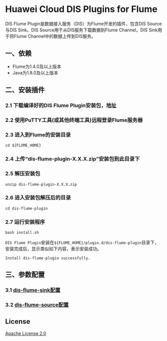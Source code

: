 # Huawei Cloud DIS Plugins for Flume

DIS Flume Plugin是数据接入服务（DIS）为Flume开发的插件，包含DIS Source与DIS Sink。DIS Source用于从DIS服务下载数据到Flume Channel，DIS Sink用于将Flume Channel中的数据上传到DIS服务。

## 一、依赖
- Flume为1.4.0及以上版本
- Java为1.8.0及以上版本

## 二、安装插件
### 2.1 下载编译好的DIS Flume Plugin安装包，[地址](https://dis-publish.obs-website.cn-north-1.myhwclouds.com/dis-flume-plugin-1.1.0.zip)
### 2.2 使用PuTTY工具(或其他终端工具)远程登录Flume服务器
### 2.3 进入到Flume的安装目录
```console
cd ${FLUME_HOME}
```
### 2.4 上传“dis-flume-plugin-X.X.X.zip”安装包到此目录下
### 2.5 解压安装包
```console
unzip dis-flume-plugin-X.X.X.zip
```
### 2.6 进入安装包解压后的目录
```console
cd dis-flume-plugin
```
### 2.7 运行安装程序
```console
bash install.sh
```

`DIS Flume Plugin`安装在`${FLUME_HOME}/plugin.d/dis-flume-plugin`目录下，安装完成后，显示类似如下内容，表示安装成功。
```console
Install dis-flume-plugin successfully.
```

## 三、参数配置
### 3.1 [dis-flume-sink配置](https://github.com/huaweicloud/flume-dis-plugin/tree/master/dis-flume-sink)
### 3.2 [dis-flume-source配置](https://github.com/huaweicloud/flume-dis-plugin/tree/master/dis-flume-source)

## License
[Apache License 2.0](https://www.apache.org/licenses/LICENSE-2.0.html)